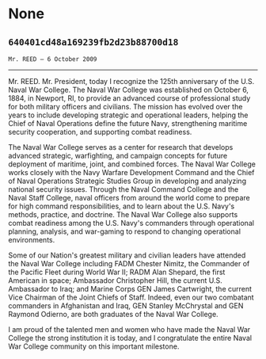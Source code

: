 # None
## `640401cd48a169239fb2d23b88700d18`
`Mr. REED — 6 October 2009`

---


Mr. REED. Mr. President, today I recognize the 125th anniversary of 
the U.S. Naval War College. The Naval War College was established on 
October 6, 1884, in Newport, RI, to provide an advanced course of 
professional study for both military officers and civilians. The 
mission has evolved over the years to include developing strategic and 
operational leaders, helping the Chief of Naval Operations define the 
future Navy, strengthening maritime security cooperation, and 
supporting combat readiness.

The Naval War College serves as a center for research that develops 
advanced strategic, warfighting, and campaign concepts for future 
deployment of maritime, joint, and combined forces. The Naval War 
College works closely with the Navy Warfare Development Command and the 
Chief of Naval Operations Strategic Studies Group in developing and 
analyzing national security issues. Through the Naval Command College 
and the Naval Staff College, naval officers from around the world come 
to prepare for high command responsibilities, and to learn about the 
U.S. Navy's methods, practice, and doctrine. The Naval War College also 
supports combat readiness among the U.S. Navy's commanders through 
operational planning, analysis, and war-gaming to respond to changing 
operational environments.

Some of our Nation's greatest military and civilian leaders have 
attended the Naval War College including FADM Chester Nimitz, the 
Commander of the Pacific Fleet during World War II; RADM Alan Shepard, 
the first American in space; Ambassador Christopher Hill, the current 
U.S. Ambassador to Iraq; and Marine Corps GEN James Cartwright, the 
current Vice Chairman of the Joint Chiefs of Staff. Indeed, even our 
two combatant commanders in Afghanistan and Iraq, GEN Stanley 
McChrystal and GEN Raymond Odierno, are both graduates of the Naval War 
College.

I am proud of the talented men and women who have made the Naval War 
College the strong institution it is today, and I congratulate the 
entire Naval War College community on this important milestone.
